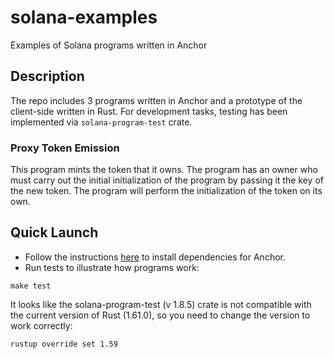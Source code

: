 # solana-examples

 Examples of Solana programs written in Anchor

## Description

 The repo includes 3 programs written in Anchor and a prototype of the client-side written in Rust. For development tasks, testing has been implemented via `solana-program-test`  crate.

### Proxy Token Emission

 This program mints the token that it owns. The program has an owner who must carry out the initial initialization of the program by passing it the key of the new token. The program will perform the initialization of the token on its own.

## Quick Launch

* Follow the instructions [here](https://project-serum.github.io/anchor/getting-started/installation.html) to install dependencies for Anchor.
* Run tests to illustrate how programs work:

 ```
 make test
 ```

It looks like the solana-program-test (v 1.8.5) crate is not compatible with the current version of Rust (1.61.0), so you need to change the version to work correctly:

```
rustup override set 1.59
```

